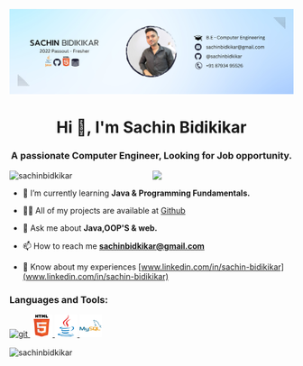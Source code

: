![logo](https://github.com/sachinbidkikar/sachinbidkikar/blob/main/SachinGitBG.png)
<h1 align="center">Hi 👋, I'm Sachin Bidikikar</h1>
<h3 align="center">A passionate Computer Engineer, Looking for Job opportunity.</h3>

<img align="right" width="250" src="https://user-images.githubusercontent.com/55389276/140866485-8fb1c876-9a8f-4d6a-98dc-08c4981eaf70.gif">

<p align="left"> <img src="https://komarev.com/ghpvc/?username=sachinbidkikar&label=Profile%20views&color=0e75b6&style=flat" alt="sachinbidkikar" /> </p>

- 🌱 I’m currently learning **Java & Programming Fundamentals.**

- 👨‍💻 All of my projects are available at [Github](https://github.com/sachinbidkikar)

- 💬 Ask me about **Java,OOP'S & web.**

- 📫 How to reach me **sachinbidkikar@gmail.com**

- 📄 Know about my experiences [www.linkedin.com/in/sachin-bidikikar](www.linkedin.com/in/sachin-bidikikar)



<h3 align="left">Languages and Tools:</h3>
<p align="left"> <a href="https://git-scm.com/" target="_blank" rel="noreferrer"> <img src="https://www.vectorlogo.zone/logos/git-scm/git-scm-icon.svg" alt="git" width="40" height="40"/> </a> <a href="https://www.w3.org/html/" target="_blank" rel="noreferrer"> <img src="https://raw.githubusercontent.com/devicons/devicon/master/icons/html5/html5-original-wordmark.svg" alt="html5" width="40" height="40"/> </a> <a href="https://www.java.com" target="_blank" rel="noreferrer"> <img src="https://raw.githubusercontent.com/devicons/devicon/master/icons/java/java-original.svg" alt="java" width="40" height="40"/> </a> <a href="https://www.mysql.com/" target="_blank" rel="noreferrer"> <img src="https://raw.githubusercontent.com/devicons/devicon/master/icons/mysql/mysql-original-wordmark.svg" alt="mysql" width="40" height="40"/> </a> </p>



<p><img align="center" src="https://github-readme-streak-stats.herokuapp.com/?user=sachinbidkikar&" alt="sachinbidkikar" /></p>
